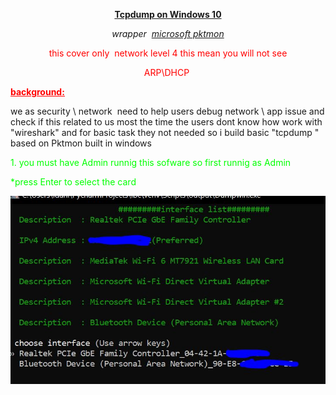 <p style="text-align: center;"><span style="text-decoration: underline;"><strong>Tcpdump on Windows 10</strong></span></p>
<p style="text-align: center;"><em>wrapper&nbsp; <a href="https://docs.microsoft.com/en-us/windows-server/networking/technologies/pktmon/pktmon">microsoft pktmon</a></em></p>
<p style="text-align: center;"><span style="color: #ff0000;">this cover only&nbsp; network level 4 this mean you will not see</span></p>
<p style="text-align: center;"><span style="color: #ff0000;">ARP\DHCP&nbsp;</span></p>
<p style="text-align: left;"><span style="color: #0000ff;"><span style="color: #0000ff;"><span style="text-align: center; color: #0000ff;"><span style="text-decoration: underline;"><strong><span style="color: #ff0000; text-decoration: underline;">background:</span></strong></span></span></span></span></p>
<p>we as security \ network&nbsp; need to help users debug network \ app issue and check if this related to us most the time the users dont know how work with "wireshark" and for basic task they not needed so i build basic "tcpdump " based on Pktmon built in windows</p>
<p><span style="color: #00ff00;">1. you must have Admin runnig this sofware so first runnig as Admin</span></p>
<p><span style="color: #00ff00;">*press Enter to select the card</span></p>
<p><img src="https://github.com/idanless/tcpdump-windows-10/blob/main/Main.JPG?raw=true" alt="" /></p>
<p style="text-align: left;">&nbsp;</p>
